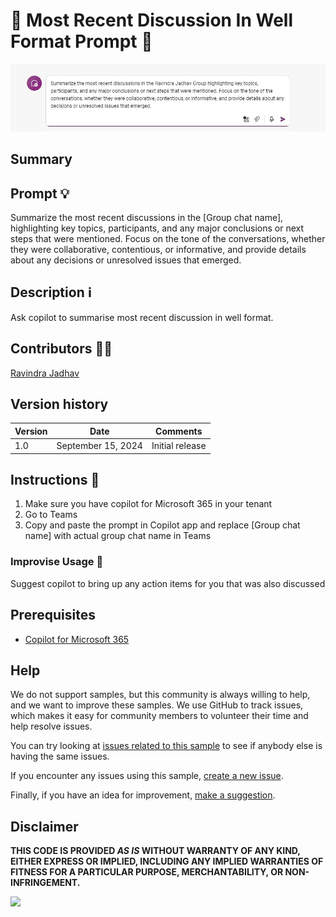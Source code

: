 # 🚀 Most Recent Discussion In Well Format Prompt 💬

![Demo of summarising most recent chat group discussions](./assets/demo.jpeg)

## Summary

## Prompt 💡

Summarize the most recent discussions in the [Group chat name], highlighting key topics, participants, and any major conclusions or next steps that were mentioned. Focus on the tone of the conversations, whether they were collaborative, contentious, or informative, and provide details about any decisions or unresolved issues that emerged.

## Description ℹ️

 Ask copilot to summarise most recent discussion in well format.

## Contributors 👨‍💻

[Ravindra Jadhav](https://github.com/jadhavravi)

## Version history

Version|Date|Comments
-------|----|--------
1.0|September 15, 2024|Initial release

## Instructions 📝

1. Make sure you have copilot for Microsoft 365 in your tenant
2. Go to Teams
3. Copy and paste the prompt in Copilot app and replace [Group chat name] with actual group chat name in Teams

### Improvise Usage 🚀
Suggest copilot to bring up any action items for you that was also discussed


## Prerequisites

* [Copilot for Microsoft 365](https://developer.microsoft.com/microsoft-365/dev-program)

## Help

We do not support samples, but this community is always willing to help, and we want to improve these samples. We use GitHub to track issues, which makes it easy for  community members to volunteer their time and help resolve issues.

You can try looking at [issues related to this sample](https://github.com/pnp/copilot-prompts/issues?q=label%3A%22sample%3A%20YOUR-SAMPLE-NAME%22) to see if anybody else is having the same issues.

If you encounter any issues using this sample, [create a new issue](https://github.com/pnp/copilot-prompts/issues/new).

Finally, if you have an idea for improvement, [make a suggestion](https://github.com/pnp/copilot-prompts/issues/new).

## Disclaimer

**THIS CODE IS PROVIDED *AS IS* WITHOUT WARRANTY OF ANY KIND, EITHER EXPRESS OR IMPLIED, INCLUDING ANY IMPLIED WARRANTIES OF FITNESS FOR A PARTICULAR PURPOSE, MERCHANTABILITY, OR NON-INFRINGEMENT.**

![](https://m365-visitor-stats.azurewebsites.net/SamplesGallery/copilotprompts-m365-summarise-most-recent-discussion-in-well-format-prompt)

